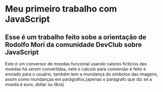 <h1>Meu primeiro trabalho com JavaScript</h1>
<h2>Esse é um trabalho feito sobe a orientação de Rodolfo Mori da comunidade DevClub sobre JavaScript</h2>
<p>Este é um conversor de moedas funcional usando valores fictícios das moedas há serem convertidas, nele o calculo para conversão é feito e enviado para o usuário, também tem a mundança do símbolos das imagens, assim como mundanças em parágrafos,(apenas o parágrafo que diz se a moeda é euro, dollar ou líbra)</p>
